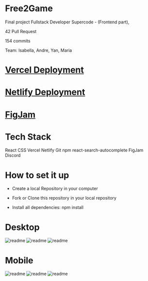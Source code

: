 # Free2Game

Final project Fullstack Developer Supercode - (Frontend part),

42 Pull Request

154 commits

Team: Isabella, Andre, Yan, Maria

# [Vercel Deployment](https://free2-game.vercel.app/)

# [Netlify Deployment](https://magnificent-begonia-e16361.netlify.app/)

# [FigJam](https://www.figma.com/file/Ral3d2PoGd6DHfJ7HKB4rG/Untitled?type=whiteboard&node-id=0-1&t=OskslBGUuywUJFNL-0)

# Tech Stack

React
CSS
Vercel
Netlify
Git
npm
react-search-autocomplete
FigJam
Discord

# How to set it up

- Create a local Repository in your computer

- Fork or Clone this repository in your local repository

- Install all dependencies: npm install

# Desktop

<div>
<img src="./public/img/readme1.png" alt="readme">
<img src="./public/img/readme2.png" alt="readme">
<img src="./public/img/readme3.png" alt="readme">
</div>

# Mobile

<div>
<img src="./public/img/readme4.png" alt="readme">
<img src="./public/img/readme5.png" alt="readme">
<img src="./public/img/readme6.png" alt="readme">
</div>
